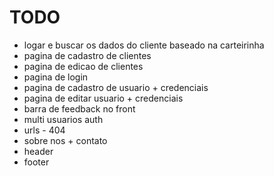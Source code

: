 # TODO

- logar e buscar os dados do cliente baseado na carteirinha
- pagina de cadastro de clientes
- pagina de edicao de clientes
- pagina de login
- pagina de cadastro de usuario + credenciais
- pagina de editar usuario + credenciais
- barra de feedback no front
- multi usuarios auth
- urls - 404
- sobre nos + contato
- header
- footer

